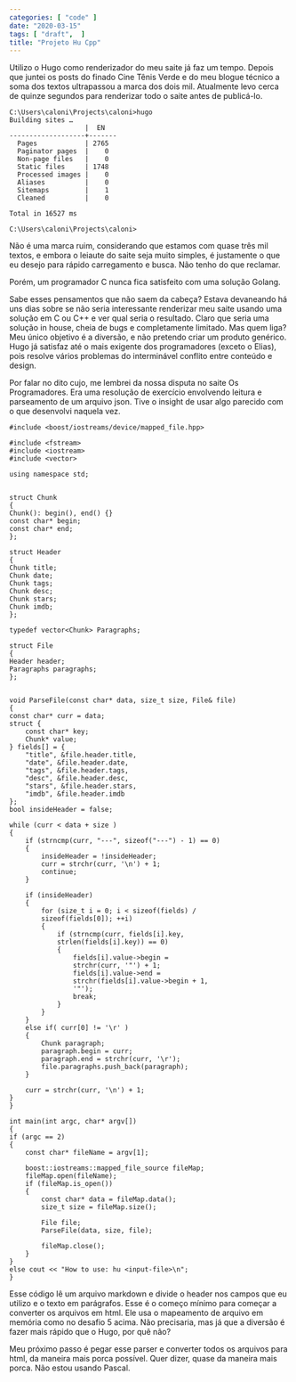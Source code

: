 ```yaml
---
categories: [ "code" ]
date: "2020-03-15"
tags: [ "draft",  ]
title: "Projeto Hu Cpp"
---
```

Utilizo o Hugo como renderizador do meu saite já faz um tempo. Depois
que juntei os posts do finado Cine Tênis Verde e do meu blogue técnico
a soma dos textos ultrapassou a marca dos dois mil. Atualmente levo cerca
de quinze segundos para renderizar todo o saite antes de publicá-lo.

    C:\Users\caloni\Projects\caloni>hugo
    Building sites …
                       |  EN
    -------------------+-------
      Pages            | 2765
      Paginator pages  |    0
      Non-page files   |    0
      Static files     | 1748
      Processed images |    0
      Aliases          |    0
      Sitemaps         |    1
      Cleaned          |    0
    
    Total in 16527 ms
    
    C:\Users\caloni\Projects\caloni>

Não é uma marca ruim, considerando que estamos com quase três mil
textos, e embora o leiaute do saite seja muito simples, é justamente
o que eu desejo para rápido carregamento e busca. Não tenho do que
reclamar.

Porém, um programador C nunca fica satisfeito com uma solução Golang.

Sabe esses pensamentos que não saem da cabeça? Estava devaneando há
uns dias sobre se não seria interessante renderizar meu saite usando
uma solução em C ou C++ e ver qual seria o resultado. Claro que seria
uma solução in house, cheia de bugs e completamente limitado. Mas quem
liga? Meu único objetivo é a diversão, e não pretendo criar um produto
genérico. Hugo já satisfaz até o mais exigente dos programadores
(exceto o Elias), pois resolve vários problemas do interminável conflito
entre conteúdo e design.

Por falar no dito cujo, me lembrei da nossa disputa no saite Os
Programadores. Era uma resolução de exercício envolvendo leitura e
parseamento de um arquivo json. Tive o insight de usar algo parecido
com o que desenvolvi naquela vez.

    #include <boost/iostreams/device/mapped_file.hpp>
    
    #include <fstream>
    #include <iostream>
    #include <vector>
    
    using namespace std;
    
    
    struct Chunk
    {
	Chunk(): begin(), end() {}
	const char* begin;
	const char* end;
    };
    
    struct Header
    {
	Chunk title;
	Chunk date;
	Chunk tags;
	Chunk desc;
	Chunk stars;
	Chunk imdb;
    };
    
    typedef vector<Chunk> Paragraphs;
    
    struct File
    {
	Header header;
	Paragraphs paragraphs;
    };
    
    
    void ParseFile(const char* data, size_t size, File& file)
    {
	const char* curr = data;
	struct {
		const char* key;
		Chunk* value;
	} fields[] = {
		"title", &file.header.title,
		"date", &file.header.date,
		"tags", &file.header.tags,
		"desc", &file.header.desc,
		"stars", &file.header.stars,
		"imdb", &file.header.imdb
	};
	bool insideHeader = false;
    
	while (curr < data + size )
	{
		if (strncmp(curr, "---", sizeof("---") - 1) == 0)
		{
			insideHeader = !insideHeader;
			curr = strchr(curr, '\n') + 1;
			continue;
		}
    
		if (insideHeader)
		{
			for (size_t i = 0; i < sizeof(fields) /
			sizeof(fields[0]); ++i)
			{
				if (strncmp(curr, fields[i].key,
				strlen(fields[i].key)) == 0)
				{
					fields[i].value->begin =
					strchr(curr, '"') + 1;
					fields[i].value->end =
					strchr(fields[i].value->begin + 1,
					'"');
					break;
				}
			}
		}
		else if( curr[0] != '\r' )
		{
			Chunk paragraph;
			paragraph.begin = curr;
			paragraph.end = strchr(curr, '\r');
			file.paragraphs.push_back(paragraph);
		}
    
		curr = strchr(curr, '\n') + 1;
	}
    }
    
    int main(int argc, char* argv[])
    {
	if (argc == 2)
	{
		const char* fileName = argv[1];
    
		boost::iostreams::mapped_file_source fileMap;
		fileMap.open(fileName);
		if (fileMap.is_open())
		{
			const char* data = fileMap.data();
			size_t size = fileMap.size();
    
			File file;
			ParseFile(data, size, file);
    
			fileMap.close();
		}
	}
	else cout << "How to use: hu <input-file>\n";
    }
    
Esse código lê um arquivo markdown e divide o header nos campos que
eu utilizo e o texto em parágrafos. Esse é o começo mínimo para
começar a converter os arquivos em html. Ele usa o mapeamento de
arquivo em memória como no desafio 5 acima. Não precisaria, mas já
que a diversão é fazer mais rápido que o Hugo, por quê não?

Meu próximo passo é pegar esse parser e converter todos os arquivos
para html, da maneira mais porca possível. Quer dizer, quase da maneira
mais porca. Não estou usando Pascal.
